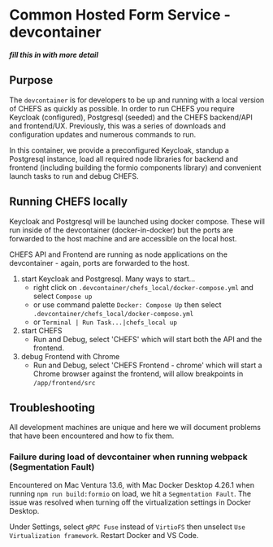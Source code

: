 # Common Hosted Form Service - devcontainer

***fill this in with more detail***

## Purpose
The `devcontainer` is for developers to be up and running with a local version of CHEFS as quickly as possible. In order to run CHEFS you require Keycloak (configured), Postgresql (seeded) and the CHEFS backend/API and frontend/UX. Previously, this was a series of downloads and configuration updates and numerous commands to run.

In this container, we provide a preconfigured Keycloak, standup a Postgresql instance, load all required node libraries for backend and frontend (including building the formio components library) and convenient launch tasks to run and debug CHEFS.

## Running CHEFS locally
Keycloak and Postgresql will be launched using docker compose. These will run inside of the devcontainer (docker-in-docker) but the ports are forwarded to the host machine and are accessible on the local host.

CHEFS API and Frontend are running as node applications on the devcontainer - again, ports are forwarded to the host.

1. start Keycloak and Postgresql. Many ways to start... 
    - right click on `.devcontainer/chefs_local/docker-compose.yml` and select `Compose up`
    - or use command palette `Docker: Compose Up` then select `.devcontainer/chefs_local/docker-compose.yml`
    - or `Terminal | Run Task...|chefs_local up`
2. start CHEFS
    - Run and Debug, select 'CHEFS' which will start both the API and the frontend.
3. debug Frontend with Chrome
    - Run and Debug, select 'CHEFS Frontend - chrome' which will start a Chrome browser against the frontend, will allow breakpoints in `/app/frontend/src`

## Troubleshooting
All development machines are unique and here we will document problems that have been encountered and how to fix them.

### Failure during load of devcontainer when running webpack (Segmentation Fault)
Encountered on Mac Ventura 13.6, with Mac Docker Desktop 4.26.1 when running `npm run build:formio` on load, we hit a `Segmentation Fault`. The issue was resolved when turning off the virtualization settings in Docker Desktop.

Under Settings, select `gRPC Fuse` instead of `VirtioFS` then unselect `Use Virtualization framework`. Restart Docker and VS Code.
